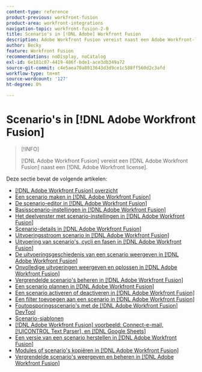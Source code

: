 ```yaml
---
content-type: reference
product-previous: workfront-fusion
product-area: workfront-integrations
navigation-topic: workfront-fusion-2-0
title: Scenario's in [!DNL Adobe] Workfront Fusion
description: Adobe Workfront Fusion vereist naast een Adobe Workfront-licentie een Adobe Workfront Fusion-licentie.
author: Becky
feature: Workfront Fusion
recommendations: noDisplay, noCatalog
exl-id: 6e181c07-4419-486f-bde1-ace3db349a72
source-git-commit: c4e5aea70a8013643d3d9ce1c588ff560d2c3afd
workflow-type: tm+mt
source-wordcount: '127'
ht-degree: 0%

---
```


# Scenario&#39;s in [!DNL Adobe Workfront Fusion]

>[!INFO]
>
>[!DNL Adobe Workfront Fusion] vereist een [!DNL Adobe Workfront Fusion] naast een [!DNL Adobe Workfront license].

Deze sectie bevat de volgende artikelen:

* [[!DNL Adobe Workfront Fusion] overzicht](../../workfront-fusion/scenarios/scenario-overview.md)
* [Een scenario maken in [!DNL Adobe Workfront Fusion]](../../workfront-fusion/scenarios/create-a-scenario.md)
* [De scenario-editor in [!DNL Adobe Workfront Fusion]](../../workfront-fusion/scenarios/scenario-editor.md)
* [Basisscenario-instellingen in [!DNL Adobe Workfront Fusion]](../../workfront-fusion/scenarios/basic-scenario-settings.md)
* [Het deelvenster met scenario-instellingen in [!DNL Adobe Workfront Fusion]](../../workfront-fusion/scenarios/scenario-settings-panel.md)
* [Scenario-details in [!DNL Adobe Workfront Fusion]](../../workfront-fusion/scenarios/scenario-detail.md)
* [Uitvoeringsstroom scenario in [!DNL Adobe Workfront Fusion]](../../workfront-fusion/scenarios/scenario-execution-flow.md)
* [Uitvoering van scenario&#39;s, cycli en fasen in [!DNL Adobe Workfront Fusion]](../../workfront-fusion/scenarios/scenario-execution-cycles-phases.md)
* [De uitvoeringsgeschiedenis van een scenario weergeven in [!DNL Adobe Workfront Fusion]](../../workfront-fusion/scenarios/view-scenario-execution-history.md)
* [Onvolledige uitvoeringen weergeven en oplossen in [!DNL Adobe Workfront Fusion]](../../workfront-fusion/scenarios/view-and-resolve-incomplete-executions.md)
* [Vergrendelde scenario&#39;s beheren in [!DNL Adobe Workfront Fusion]](../../workfront-fusion/scenarios/view-and-manage-locked-scenarios.md)
* [Een scenario plannen in [!DNL Adobe Workfront Fusion]](../../workfront-fusion/scenarios/schedule-a-scenario.md)
* [Een scenario activeren of deactiveren in [!DNL Adobe Workfront Fusion]](../../workfront-fusion/scenarios/activate-or-inactivate-scenario.md)
* [Een filter toevoegen aan een scenario in [!DNL Adobe Workfront Fusion]](../../workfront-fusion/scenarios/add-a-filter-to-a-scenario.md)
* [Foutopsporingsscenario&#39;s met de [!DNL Adobe Workfront Fusion] DevTool](../../workfront-fusion/scenarios/debug-scenarios-with-dev-tool.md)
* [Scenario-sjablonen](../../workfront-fusion/scenarios/templates/fusion-templates.md)
* [[!DNL Adobe Workfront Fusion] voorbeeld: Connect-e-mail, [!UICONTROL Text Parser], en [!DNL Google Sheets]](../../workfront-fusion/scenarios/example-connect-email-text-parser-gsheets.md)
* [Een versie van een scenario herstellen in [!DNL Adobe Workfront Fusion]](../../workfront-fusion/scenarios/restore-a-scenario-version.md)
* [Modules of scenario&#39;s kopiëren in [!DNL Adobe Workfront Fusion]](../../workfront-fusion/scenarios/copy-modules-or-scenarios.md)
* [Vergrendelde scenario&#39;s weergeven en beheren in [!DNL Adobe Workfront Fusion]](../../workfront-fusion/scenarios/view-and-manage-locked-scenarios.md)
